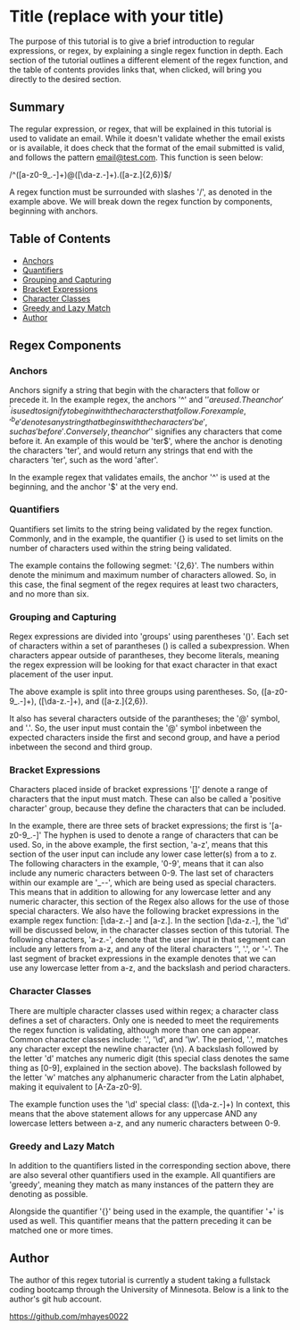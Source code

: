 # Title (replace with your title)

The purpose of this tutorial is to give a brief introduction to regular expressions, or regex, by explaining a single regex function in depth. Each section of the tutorial outlines a different element of the regex function, and the table of contents provides links that, when clicked, will bring you directly to the desired section. 

## Summary

The regular expression, or regex, that will be explained in this tutorial is used to validate an email. While it doesn't validate whether the email exists or is available, it does check that the format of the email submitted is valid, and follows the pattern email@test.com. 
This function is seen below:

/^([a-z0-9_\.-]+)@([\da-z\.-]+)\.([a-z\.]{2,6})$/

A regex function must be surrounded with slashes '/', as denoted in the example above. We will break down the regex function by components, beginning with anchors.

## Table of Contents

- [Anchors](#anchors)
- [Quantifiers](#quantifiers)
- [Grouping and Capturing](#grouping-and-capturing)
- [Bracket Expressions](#bracket-expressions)
- [Character Classes](#character-classes)
- [Greedy and Lazy Match](#greedy-and-lazy-match)
- [Author](#author)

## Regex Components

### Anchors
Anchors signify a string that begin with the characters that follow or precede it. In the example regex, the anchors '^' and '$' are used. The anchor '^' is used to signify to begin with the characters that follow. For example, '^be' denotes any string that begins with the characters 'be', such as 'before'. Conversely, the anchor '$' signifies any characters that come before it. An example of this would be 'ter$', where the anchor is denoting the characters 'ter', and would return any strings that end with the characters 'ter', such as the word 'after'.
 
In the example regex that validates emails, the anchor '^' is used at the beginning, and the anchor '$' at the very end. 

### Quantifiers
Quantifiers set limits to the string being validated by the regex function. Commonly, and in the example, the quantifier {} is used to set limits on the number of characters used within the string being validated.

The example contains the following segmet: '{2,6}'. The numbers within denote the minimum and maximum number of characters allowed. So, in this case, the final segment of the regex requires at least two characters, and no more than six. 

### Grouping and Capturing
Regex expressions are divided into 'groups' using parentheses '()'. Each set of characters within a set of parantheses () is called a subexpression. When characters appear outside of parantheses, they become literals, meaning the regex expression will be looking for that exact character in that exact placement of the user input. 

The above example is split into three groups using parentheses. So,
([a-z0-9_\.-]+), 
([\da-z\.-]+), and 
([a-z\.]{2,6}). 

It also has several characters outside of the parantheses;
the '@' symbol, and '\.'. So, the user input must contain the '@' symbol inbetween the expected characters inside the first and second group, and have a period inbetween the second and third group. 

### Bracket Expressions
Characters placed inside of bracket expressions '[]' denote a range of characters that the input must match. These can also be called a 'positive character' group, because they define the characters that can be included. 

In the example, there are three sets of bracket expressions; the first is 
'[a-z0-9_\.-]'
The hyphen is used to denote a range of characters that can be used. So, in the above example, the first section, 'a-z', means that this section of the user input can include any lower case letter(s) from a to z. The following characters in the example, '0-9', means that it can also include any numeric characters between 0-9. The last set of characters within our example are '_-\-', which are being used as special characters. This means that in addition to allowing for any lowercase letter and any numeric character, this section of the Regex also allows for the use of those special characters.
We also have the following bracket expressions in the example regex function:
[\da-z\.-] and [a-z\.].
In the section [\da-z\.-], the '\d' will be discussed below, in the character classes section of this tutorial. The following characters, 'a-z\.-', denote that the user input in that segment can include any letters from a-z, and any of the literal characters '\', '.', or '-'.
The last segment of bracket expressions in the example denotes that we can use any lowercase letter from a-z, and the backslash and period characters.

### Character Classes
There are multiple character classes used within regex; a character class defines a set of characters. Only one is needed to meet the requirements the regex function is validating, although more than one can appear. Common character classes include: '.', '\d', and '\w'. The period, '.', matches any character except the newline character (\n). A backslash followed by the letter 'd' matches any numeric digit (this special class denotes the same thing as [0-9], explained in the section above). The backslash followed by the letter 'w' matches any alphanumeric character from the Latin alphabet, making it equivalent to [A-Za-z0-9]. 

The example function uses the '\d' special class:
([\da-z\.-]+)
In context, this means that the above statement allows for any uppercase AND any lowercase letters between a-z, and any numeric characters between 0-9.

### Greedy and Lazy Match
In addition to the quantifiers listed in the corresponding section above, there are also several other quantifiers used in the example. All quantifiers are 'greedy', meaning they match as many instances of the pattern they are denoting as possible.

Alongside the quantifier '{}' being used in the example, the quantifier '+' is used as well. This quantifier means that the pattern preceding it can be matched one or more times.

## Author

The author of this regex tutorial is currently a student taking a fullstack coding bootcamp through the University of Minnesota. Below is a link to the author's git hub account.

https://github.com/mhayes0022
